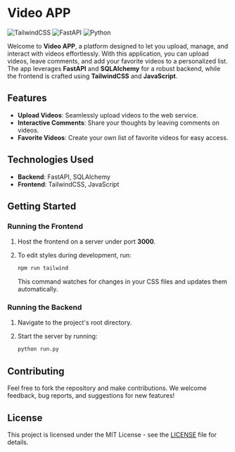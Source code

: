 # Video APP

![TailwindCSS](https://img.shields.io/badge/TailwindCSS-%2338B2AC.svg?style=for-the-badge&logo=tailwind-css&logoColor=white)
![FastAPI](https://img.shields.io/badge/FastAPI-005571?style=for-the-badge&logo=fastapi)
![Python](https://img.shields.io/badge/Python-3776AB?style=for-the-badge&logo=python&logoColor=white)

Welcome to **Video APP**, a platform designed to let you upload, manage, and interact with videos effortlessly. With this application, you can upload videos, leave comments, and add your favorite videos to a personalized list. The app leverages **FastAPI** and **SQLAlchemy** for a robust backend, while the frontend is crafted using **TailwindCSS** and **JavaScript**.

## Features

- **Upload Videos**: Seamlessly upload videos to the web service.
- **Interactive Comments**: Share your thoughts by leaving comments on videos.
- **Favorite Videos**: Create your own list of favorite videos for easy access.

## Technologies Used

- **Backend**: FastAPI, SQLAlchemy
- **Frontend**: TailwindCSS, JavaScript

## Getting Started

### Running the Frontend

1. Host the frontend on a server under port **3000**.
2. To edit styles during development, run:

    ```bash
    npm run tailwind
    ```

    This command watches for changes in your CSS files and updates them automatically.

### Running the Backend

1. Navigate to the project's root directory.
2. Start the server by running:

    ```bash
    python run.py
    ```

## Contributing

Feel free to fork the repository and make contributions. We welcome feedback, bug reports, and suggestions for new features!

## License

This project is licensed under the MIT License - see the [LICENSE](LICENSE) file for details.
